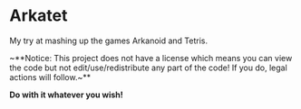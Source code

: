 Arkatet
=======

My try at mashing up the games Arkanoid and Tetris.

~**Notice: This project does not have a license which means you can view the code but not edit/use/redistribute any part of the code! If you do, legal actions will follow.~**

**Do with it whatever you wish!**
